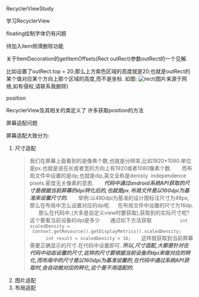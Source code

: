 RecyclerViewStudy

学习RecyclerView

floating绘制字体仍有问题

待加入item侧滑删除功能

关于ItemDecoration的getItemOffsets(Rect outRect)参数outRect的一个见解.



比如设置了outRect.top = 20;那么上方紫色区域的高度就是20;也就是outRect的某个值对应某个方向上那个区域的高度,而不是坐标.
如图:
![rect](http://aliyunzixunbucket.oss-cn-beijing.aliyuncs.com/png/getItemOffsets_test1.png?x-oss-process=image/resize,p_100/auto-orient,1/quality,q_90/format,jpg/watermark,image_eXVuY2VzaGk=,t_100,g_se,x_0,y_0)(图片来源于网络,如有侵权,请联系我删除)

position

 RecyclerView及其相关的类定义了 许多获取position的方法

屏幕适配问题

 屏幕适配大致分为:

1. 尺寸适配
   > 我们在屏幕上面看到的是像素个数,也就是分辨率,比如1920×1080.单位是px.也就是说在长或者宽的方向上有1920或者1080像素个数.
          而布局文件中设置的是dp,也就是dip,英文全称是denisty  independence pixels.密度无关像素的意思.
          ***代码中通过android系统API获取的尺寸是根据当前屏幕的dpi转化后的,也就是px.布局文件是以160dpi为基准来设置尺寸的.***
          举例:以480dpi为基准的设计图标注尺寸为48px,那么在布局中怎么设置对应的dp呢.
        在布局文件中设置的尺寸为16dp.
          那么在代码中,(大多是自定义view时要获取),获取到的实际尺寸呢?这个要看当前设备的dpi是多少
          通过如下方法获取
          ```
                  int scaledDensity =  Context.getResource().getDisplayMetrics().scaledDensity;
                  int result = scaledDensity × 16;
          ```
          这样就获取到当前屏幕需要正确显示的尺寸.在代码中设置即可.
    ***所以,尺寸适配,大都是针对在代码中动态设置的尺寸,这样的尺寸要根据当前设备的dpi来做对应的转化,而布局中的尺寸是以160dpi为基准设置的,在代码中通过系统API获取时,会自动做对应的转化,这个是不用适配的.***
2. 图片适配
3. 布局适配
